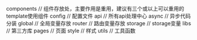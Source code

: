 components // 组件存放处，主要作用是重用，建议有三个或以上可以重用的template使用组件
config // 配置文件
    api // 所有api处理中心
    async // 异步代码分装
    global // 全局变量存放
    router // 路由变量存放
    storage // storage变量
libs // 第三方库
pages // 页面
style // 样式
utils // 工具函数
